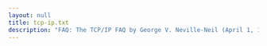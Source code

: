 ```yaml
---
layout: null
title: tcp-ip.txt
description: "FAQ: The TCP/IP FAQ by George V. Neville-Neil (April 1, 1996)"
---
```

